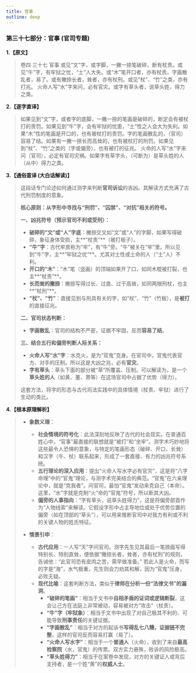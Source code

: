 ```yaml
---
title: 官事
outline: deep
---
```

  
### **第三十七部分：官事 (官司专题)**

**1.【原文】**
> 卷四 三十七 官事
> 或见“文”字，或字脚，一撇一捺笔破碎，断有杖责。或见“牛”字，有牢狱之忧，“土”人大失。或“木”笔开口者，亦有杖责。字画散乱者，易了。或有撇捺长者，耸者，亦有杖刑。或见“杖”、“竹”之类，亦有打兆。
> 火命人写“水”字来问，必有官灾。或字有草头者，说草头姓，得力之类。

**2.【逐字直译】**
> 如果见到“文”字，或者字的底脚，一撇一捺的笔画是破碎的，断定会有被杖打的责罚。如果见到“牛”字，会有牢狱的忧患，“土”性之人会大为失利。如果“木”性的笔画是开口的，也有被杖打的责罚。字的笔画散乱的，（官司）容易了结。如果有一撇一捺长而高耸的，也有被杖打的刑罚。如果见到“杖”、“竹”之类的（字或偏旁），也有被打的征兆。
> 火命的人写“水”字来问（官司），必定有官司灾祸。如果字有草字头，（可断为）是草头姓的人（从中）得力之类。

**3.【通俗意译 (大白话解读)】**
> 这段话专门论述如何通过测字来判断**官司诉讼**的吉凶。其解读方式充满了古代刑罚制度的意象。
> 
> **核心原则：从字形中寻找与“刑罚”、“囚禁”、“对抗”相关的符号。**
> 
> **一、凶兆符号（预示官司不利或受刑）：**
> *   **破碎的“文”或“人”字底**：撇捺交叉如“文”或“人”的字脚，如果写得破碎，象征身体受损，主**“杖责”**（被打板子）。
> *   **“牛”字**：古代牢房称为“牢”，有“牛”旁。“牛”被关在“牢”里。所以见到“牛”字，主**“牢狱之忧”**。尤其对土性或土命的人（“土”人）不利。
> *   **开口的“木”**：“木”笔（竖画）的顶端如果开了口，如同木棍被打裂，也主**“杖责”**。
> *   **长而耸的撇捺**：撇捺写得过长、过直、过于高耸，如同两根刑杖，也主**“杖刑”**。
> *   **“杖”、“竹”**：直接见到与刑具有关的字，如“杖”、“竹”（竹板），是**被打**的直接征兆。
> 
> **二、官司状态判断：**
> *   **字画散乱**：官司的结构不严密，证据不牢固，反而**容易了结**。
> 
> **三、结合五行和偏旁判断人际关系：**
> *   **火命人写“水”字**：水克火，是为“官鬼”克身。在官司中，官鬼代表官方、对手的压制。所以这是大凶之兆，必有**官灾**。
> *   **字有草头**：草头下面的部分被“草”所覆盖、压制。可以解读为，是一个**草头姓的人**（如黄、董、萧等）在这场官司中占据了优势（得力）。
> 
> 这套方法，将字的形态与古代司法实践中的具体情境（杖责、牢狱）进行了生动的类比。

**4.【根本原理解析】**
> *   **象数义理**：
>     *   **社会情境的符号化**：此法深刻地反映了古代的社会现实。在普通百姓心中，“官事”最直接的联想就是“被打”和“坐牢”。测字术巧妙地将这些最令人恐惧的意象，与特定的笔画形态（破碎、开口、长耸）和汉字（牛、杖）联系起来，形成了一套直接、有力的凶兆符号系统。
>     *   **五行理论的深入应用**：提出“火命人写水字必有官灾”，这是将“八字命理”中的“官鬼”理论，与测字术完美结合的典范。“官鬼”在六亲理论中，就是“克我者”。问官司，最怕“官鬼”发动来克自己（本命）。这里，“水”字就是克制“火”命的“官鬼”符号，所以断其大凶。
>     *   **偏旁的人事指向**：“字有草头，说草头姓得力”，这是将偏旁部首作为“人物线索”来解读。它假设字形中占主导地位或处于优势位置的偏旁（如在顶部的“草头”），可以用来推断官司中对我方有利或不利的关键人物的姓氏特征。
> 
> *   **情景引申**：
>     *   **古代应用**：一人写“天”字问官司。测字先生见其最后一笔捺画写得特别长、特别直耸，便依据“撇捺长者，耸者，亦有杖刑”的规则，告诫他：“此官司恐有皮肉之苦，需早做准备。” 若此人是火命，而写的字是“海”，水气极重，先生则会力劝其和解，因为“官鬼”压身，必败无疑。
>     *   **现代比喻**：这套判断方法，类似于**律师在分析一份“法律文书”的漏洞**。
>         *   **“破碎的笔画”**：相当于文书中**自相矛盾的证词或逻辑断裂**，这会让己方在法庭上非常被动，容易被对方“攻击”（杖责）。
>         *   **“牛”字（牢狱象）**：相当于文书中出现了对自己极其不利的、可能导致**刑事责任**的关键证据。
>         *   **“字画散乱”**：相当于对方的起诉书**写得乱七八糟，证据链不完整**，这样的官司反而容易打赢（易了）。
>         *   **“火命人写水字”**：相当于一个**普通人**（火命），收到了来自**最高检察院**（水，官鬼）的传票。双方实力悬殊，败诉的风险极高。
>         *   **“草头姓得力”**：相当于在案卷中发现，对方的关键证人或背后支持者，是一个姓“黄”的**权威人士**。

